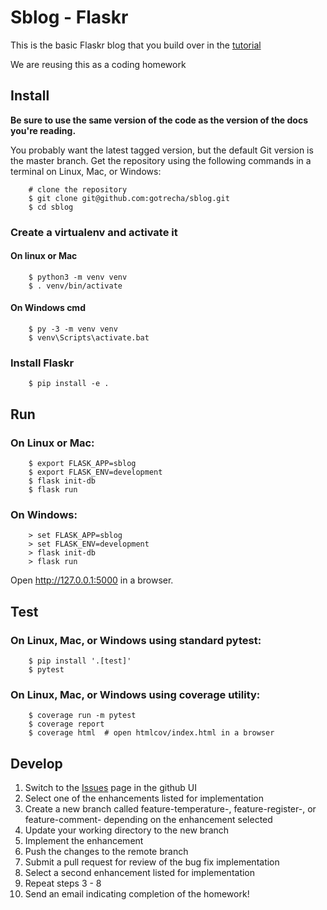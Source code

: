 # Sblog - Flaskr

This is the basic Flaskr blog that you build over in the [tutorial](http://flask.pocoo.org/docs/1.0/tutorial/)

We are reusing this as a coding homework

## Install

**Be sure to use the same version of the code as the version of the docs
you're reading.** 

You probably want the latest tagged version, but the default Git version is the master branch. Get the repository using the following commands in a terminal on Linux, Mac, or Windows:

```
    # clone the repository
    $ git clone git@github.com:gotrecha/sblog.git
    $ cd sblog
```

### Create a virtualenv and activate it
#### On linux or Mac

```
    $ python3 -m venv venv
    $ . venv/bin/activate
```

#### On Windows cmd

```
    $ py -3 -m venv venv
    $ venv\Scripts\activate.bat
```

### Install Flaskr

```
    $ pip install -e .
```

## Run

### On Linux or Mac:

```
    $ export FLASK_APP=sblog
    $ export FLASK_ENV=development
    $ flask init-db
    $ flask run
```

### On Windows:

```
    > set FLASK_APP=sblog
    > set FLASK_ENV=development
    > flask init-db
    > flask run
```

Open http://127.0.0.1:5000 in a browser.


## Test

### On Linux, Mac, or Windows using standard pytest:

```
    $ pip install '.[test]'
    $ pytest
```
### On Linux, Mac, or Windows using coverage utility:

```
    $ coverage run -m pytest
    $ coverage report
    $ coverage html  # open htmlcov/index.html in a browser
```

## Develop
1. Switch to the [Issues](https://github.com/gotrecha/sblog/issues/) page in the github UI
2. Select one of the enhancements listed for implementation
3. Create a new branch called feature-temperature-<your name>, feature-register-<your name>, or feature-comment-<your name> depending on the enhancement selected
4. Update your working directory to the new branch
5. Implement the enhancement
6. Push the changes to the remote branch
7. Submit a pull request for review of the bug fix implementation
8. Select a second enhancement listed for implementation
9. Repeat steps 3 - 8
10. Send an email indicating completion of the homework!
